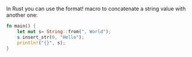 In Rust you can use the format! macro to concatenate a string value with another one:

```rust
fn main() {
    let mut s= String::from(", World");
    s.insert_str(0, "Hello"); 
    println!("{}", s);
}
```
